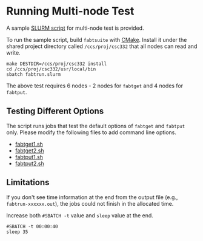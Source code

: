 # Running Multi-node Test

  A sample [SLURM script](../scripts/fabtrun.slurm) for multi-node test is provided.

To run the sample script, build `fabtsuite` with [CMake](building_cmake.md).
Install it under the shared project directory called
`/ccs/proj/csc332` that all nodes can read and write.

    make DESTDIR=/ccs/proj/csc332 install 
    cd /ccs/proj/csc332/usr/local/bin
    sbatch fabtrun.slurm

The above test requires 6 nodes - 2 nodes for `fabtget` and 4 nodes for `fabtput`.

## Testing Different Options 

 The script runs jobs that test the default options of `fabtget` and `fabtput` only.
Please modify the following files to add command line options.

  * [fabtget1.sh](../scripts/fabtget1.sh)
  * [fabtget2.sh](../scripts/fabtget2.sh)
  * [fabtput1.sh](../scripts/fabtput1.sh)
  * [fabtput2.sh](../scripts/fabtput2.sh)

## Limitations

  If you don't see time information at the end
from the output file (e.g., `fabtrun-xxxxxx.out`),
the jobs could not finish in the allocated time.

  Increase both `#SBATCH -t` value and `sleep` value at the end.

    #SBATCH -t 00:00:40
    sleep 35

  

    


